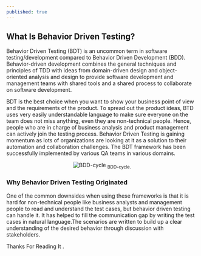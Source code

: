 ```yaml
---
published: true
---
```

## What Is Behavior Driven Testing?

Behavior Driven Testing (BDT) is an uncommon term in software testing/development compared to Behavior Driven Development (BDD). Behavior-driven development combines the general techniques and principles of TDD with ideas from domain-driven design and object-oriented analysis and design to provide software development and management teams with shared tools and a shared process to collaborate on software development.

BDT is the best choice when you want to show your business point of view and the requirements of the product. To spread out the product ideas, BTD uses very easily understandable language to make sure everyone on the team does not miss anything, even they are non-technical people. Hence, people who are in charge of business analysis and product management can actively join the testing process. Behavior Driven Testing is gaining momentum as lots of organizations are looking at it as a solution to their automation and collaboration challenges. The BDT framework has been successfully implemented by various QA teams in various domains.

<center>
<img src="{{site.baseurl}}/assets/images/BDD_cycle.jpeg" alt="BDD-cycle">
<sub>BDD-cycle.</sub>
</center>

### Why Behavior Driven Testing Originated

One of the common downsides when using these frameworks is that it is hard for non-technical people like business analysts and management people to read and understand the test cases, but behavior driven testing can handle it. It has helped to fill the communication gap by writing the test cases in natural language.The scenarios are written to build up a clear understanding of the desired behavior through discussion with stakeholders.

Thanks For Reading It .
